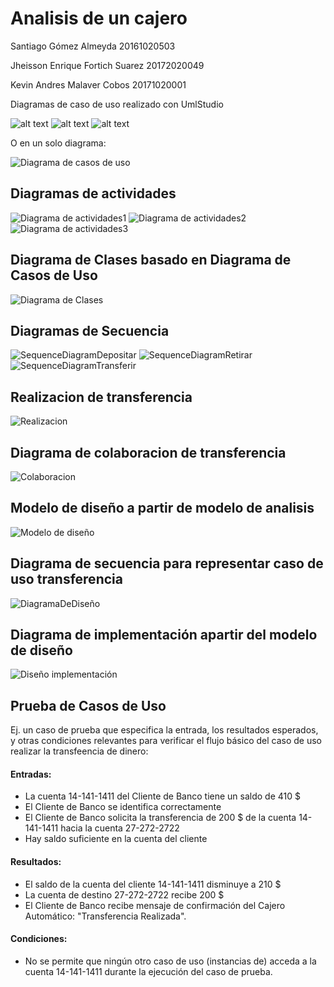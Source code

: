 # Analisis de un cajero

Santiago Gómez Almeyda 20161020503

Jheisson Enrique Fortich Suarez 20172020049

Kevin Andres Malaver Cobos 20171020001

Diagramas de caso de uso realizado con UmlStudio

![alt text](https://github.com/Forson666/Analisis-por-casos-de-uso-de-un-cajero/blob/master/diagrama%20de%20retirar.png)
![alt text](https://github.com/Forson666/Analisis-por-casos-de-uso-de-un-cajero/blob/master/diagrama%20de%20depositar.PNG)
![alt text](https://github.com/Forson666/Analisis-por-casos-de-uso-de-un-cajero/blob/master/diagrama%20de%20transferir.PNG)

O en un solo diagrama:

![Diagrama de casos de uso](https://github.com/Forson666/Analisis-por-casos-de-uso-de-un-cajero/blob/master/diagrama.PNG)

## Diagramas de actividades

![Diagrama de actividades1](https://github.com/Forson666/Diagramas-de-un-cajero/blob/master/diagrama%20de%20actividades%20de%20retiro.png)
![Diagrama de actividades2](https://github.com/Forson666/Diagramas-de-un-cajero/blob/master/diagrama%20de%20actividades%20de%20deposito.png)
![Diagrama de actividades3](https://github.com/Forson666/Diagramas-de-un-cajero/blob/master/diagrama%20de%20actividades%20de%20transferencia.png)

## Diagrama de Clases basado en Diagrama de Casos de Uso

![Diagrama de Clases](https://user-images.githubusercontent.com/20057560/82928070-4c4f9600-9f47-11ea-91a4-197414409601.PNG)

## Diagramas de Secuencia

![SequenceDiagramDepositar](https://user-images.githubusercontent.com/31100374/83358315-4a674780-a338-11ea-9370-14beb8292bfd.png)
![SequenceDiagramRetirar](https://user-images.githubusercontent.com/31100374/83358317-4b987480-a338-11ea-95db-ad06613888dd.png)
![SequenceDiagramTransferir](https://user-images.githubusercontent.com/31100374/83358318-4c310b00-a338-11ea-914c-795eabd41110.png)

## Realizacion de transferencia

![Realizacion](https://github.com/Forson666/Diagramas-de-un-cajero/blob/master/Realizacion%20del%20caso%20de%20transferencia%20en%20el%20modelo%20de%20analisis.png)

## Diagrama de colaboracion de transferencia

![Colaboracion](https://github.com/Forson666/Diagramas-de-un-cajero/blob/master/diagrama%20de%20colaboracion%20para%20la%20transferencia.png)

## Modelo de diseño a partir de modelo de analisis
![Modelo de diseño](https://user-images.githubusercontent.com/31100374/83766128-a20bf880-a641-11ea-99a0-4f7f77b47822.jpeg)

## Diagrama de secuencia para representar caso de uso transferencia
![DiagramaDeDiseño](https://user-images.githubusercontent.com/31100374/83766157-a9330680-a641-11ea-86c9-cc6951d9859a.png)

## Diagrama de implementación apartir del modelo de diseño
![Diseño implementación](https://user-images.githubusercontent.com/20057560/83769805-ea2d1a00-a645-11ea-8739-c0e105f9c6b8.jpeg)

## Prueba de Casos de Uso

Ej. un caso de prueba que especifica la entrada, los resultados esperados, y otras
condiciones relevantes para verificar el flujo básico del caso de uso realizar la transfeencia de dinero:

#### Entradas:
* La cuenta 14-141-1411 del Cliente de Banco tiene un saldo de 410 $
* El Cliente de Banco se identifica correctamente
* El Cliente de Banco solicita la transferencia de 200 $ de la cuenta 14-141-1411 hacia la cuenta 27-272-2722
* Hay saldo suficiente en la cuenta del cliente

#### Resultados:
* El saldo de la cuenta del cliente 14-141-1411 disminuye a 210 $
* La cuenta de destino 27-272-2722 recibe 200 $
* El Cliente de Banco recibe mensaje de confirmación del Cajero Automático: "Transferencia Realizada".

#### Condiciones:
* No se permite que ningún otro caso de uso (instancias de) acceda a la
cuenta 14-141-1411 durante la ejecución del caso de prueba.


